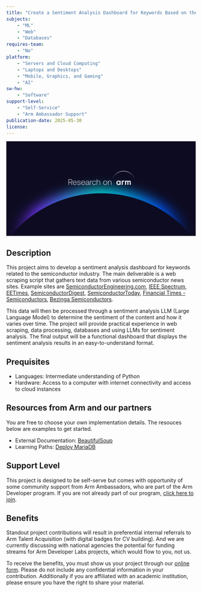 ```yaml
---
title: "Create a Sentiment Analysis Dashboard for Keywords Based on the Semiconductor Industry"
subjects:
    - "ML"
    - "Web"
    - "Databases"
requires-team:
    - "No"
platform:
    - "Servers and Cloud Computing"
    - "Laptops and Desktops"
    - "Mobile, Graphics, and Gaming"
    - "AI"
sw-hw:
    - "Software"
support-level: 
    - "Self-Service"
    - "Arm Ambassador Support"
publication-date: 2025-05-30
license: 
---
```


![research_on_arm](../../images/Research_on_arm_banner.png)


## Description
This project aims to develop a sentiment analysis dashboard for keywords related to the semiconductor industry. The main deliverable is a web scraping script that gathers text data from various semiconductor news sites. Example sites are [SemiconductorEngineering.com](https://semiengineering.com/), [IEEE Spectrum](https://spectrum.ieee.org/), [EETimes](https://www.eetimes.com/tag/semiconductors/), [SemiconductorDigest](https://www.semiconductor-digest.com/), [SemiconductorToday](https://semiconductor-today.com/), [Financial Times - Semiconductors](https://www.ft.com/semiconductors), [Bezinga Semiconductors](https://www.benzinga.com/topic/semiconductors).

This data will then be processed through a sentiment analysis LLM (Large Language Model) to determine the sentiment of the content and how it varies over time. The project will provide practical experience in web scraping, data processing, databases and using LLMs for sentiment analysis. The final output will be a functional dashboard that displays the sentiment analysis results in an easy-to-understand format.

## Prequisites

- Languages: Intermediate understanding of Python
- Hardware: Access to a computer with internet connectivity and access to cloud instances

## Resources from Arm and our partners

You are free to choose your own implementation details. The resouces below are examples to get started. 

- External Documentation:  [BeautifulSoup](https://pypi.org/project/beautifulsoup4/) 
- Learning Paths: [Deploy MariaDB](https://learn.arm.com/learning-paths/servers-and-cloud-computing/mariadb/)


## Support Level

This project is designed to be self-serve but comes with opportunity of some community support from Arm Ambassadors, who are part of the Arm Developer program. If you are not already part of our program, [click here to join](https://www.arm.com/resources/developer-program?#register).


## Benefits 

Standout project contributions will result in preferential internal referrals to Arm Talent Acquisition (with digital badges for CV building).  And we are currently discussing with national agencies the potential for funding streams for Arm Developer Labs projects, which would flow to you, not us.

To receive the benefits, you must show us your project through our [online form](https://forms.office.com/e/VZnJQLeRhD). Please do not include any confidential information in your contribution. Additionally if you are affiliated with an academic institution, please ensure you have the right to share your material.